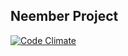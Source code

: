 ## Neember Project

[![Code Climate](https://codeclimate.com/github/Neember/neemberproject/badges/gpa.svg)](https://codeclimate.com/github/Neember/neemberproject)
